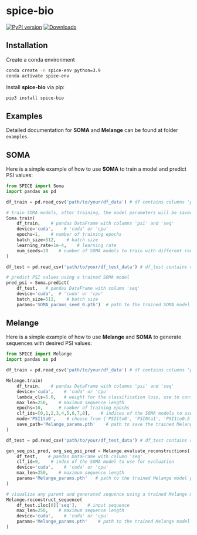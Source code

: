 # spice-bio
[![PyPI version](https://img.shields.io/pypi/v/spice-bio)](https://pypi.org/project/spice-bio/)
[![Downloads](https://static.pepy.tech/badge/spice-bio)](https://pepy.tech/project/spice-bio)

## Installation
Create a conda environment

```bash
conda create -n spice-env python=3.9
conda activate spice-env
```

Install **spice-bio** via pip:

```bash
pip3 install spice-bio
```
## Examples
Detailed documentation for **SOMA** and **Melange** can be found at folder `examples`.

## SOMA
Here is a simple example of how to use **SOMA** to train a model and predict PSI values:

```python
from SPICE import Soma
import pandas as pd

df_train = pd.read_csv('path/to/your/df_data') # df contains columns 'psi'(ratio) and 'seq'

# train SOMA models, after training, the model parameters will be saved as 'SOMA_params_seed_0.pth', 'SOMA_params_seed_1.pth', etc.
Soma.train(
    df_train,    # pandas DataFrame with columns 'psi' and 'seq'
    device='cuda',    # 'cuda' or 'cpu'
    epochs=1,    # number of training epochs
    batch_size=512,    # batch size
    learning_rate=1e-4,    # learning rate
    num_seeds=10    # number of SOMA models to train with different random initializations
)

df_test = pd.read_csv('path/to/your/df_test_data') # df_test contains column 'seq'

# predict PSI values using a trained SOMA model
pred_psi = Soma.predict(
    df_test,   # pandas DataFrame with column 'seq'
    device='cuda',  # 'cuda' or 'cpu'
    batch_size=512,    # batch size
    params='SOMA_params_seed_0.pth')  # path to the trained SOMA model parameters
```

## Melange
Here is a simple example of how to use **Melange** and **SOMA** to generate sequences with desired PSI values:

```python
from SPICE import Melange
import pandas as pd

df_train = pd.read_csv('path/to/your/df_data') # df contains columns 'psi'(ratio) and 'seq'

Melange.train(
    df_train,    # pandas DataFrame with columns 'psi' and 'seq'
    device='cuda',    # 'cuda' or 'cpu'
    lambda_cls=5.0,   # weight for the classification loss, use to control the trade-off between reconstruction and classification accuracy
    max_len=250,    # maximum sequence length
    epochs=10,      # number of training epochs
    clf_ids=[0,1,2,3,4,5,6,7,8],    # indices of the SOMA models to use as teachers
    mode='PSI1to0',    # choose from {'PSI1to0', 'PSI0to1', 'PSI1to0.5', 'PSI0to0.5', 'PSI0.5to1', 'PSI0.5to0'}
    save_path='Melange_params.pth'    # path to save the trained Melange model parameters
)

df_test = pd.read_csv('path/to/your/df_test_data') # df_test contains column 'seq'

gen_seq_psi_pred, org_seq_psi_pred = Melange.evaluate_reconstructions(
    df_test,    # pandas DataFrame with column 'seq'
    clf_id=9,    # index of the SOMA model to use for evaluation
    device='cuda',    # 'cuda' or 'cpu' 
    max_len=250,    # maximum sequence length
    params='Melange_params.pth'   # path to the trained Melange model parameters
)

# visualize any parent and generated sequence using a trained Melange model
Melange.reconstruct_sequence(
    df_test.iloc[0]['seq'],    # input sequence
    max_len=250,    # maximum sequence length
    device='cuda',    # 'cuda' or 'cpu'
    params='Melange_params.pth'    # path to the trained Melange model parameters
)
```
